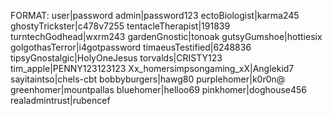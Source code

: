 FORMAT: user|password
admin|password123
ectoBiologist|karma245
ghostyTrickster|c478v7255
tentacleTherapist|191839
turntechGodhead|wxrm243
gardenGnostic|tonoak
gutsyGumshoe|hottiesix
golgothasTerror|i4gotpassword
timaeusTestified|6248836
tipsyGnostalgic|HolyOneJesus
torvalds|CRISTY123
tim_apple|PENNY123123123
Xx_homersimpsongaming_xX|Anglekid7
sayitaintso|chels-cbt
bobbyburgers|hawg80
purplehomer|k0r0n@
greenhomer|mountpallas
bluehomer|helloo69
pinkhomer|doghouse456
realadmintrust|rubencef
